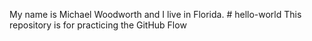 My name is Michael Woodworth and I live in Florida. # hello-world
This repository is for practicing the GitHub Flow
